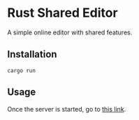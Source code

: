 # Rust Shared Editor

A simple online editor with shared features.

## Installation
```shell
cargo run
```

## Usage
Once the server is started, go to [this link](http://127.0.0.1:8080).
